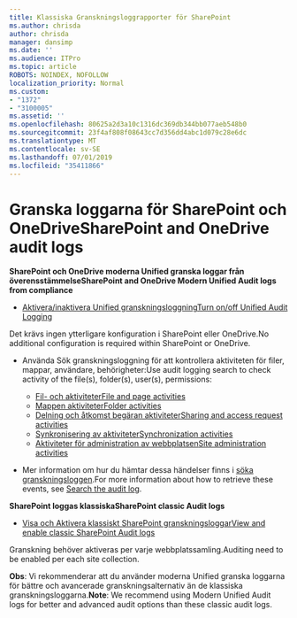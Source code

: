 ```yaml
---
title: Klassiska Granskningsloggrapporter för SharePoint
ms.author: chrisda
author: chrisda
manager: dansimp
ms.date: ''
ms.audience: ITPro
ms.topic: article
ROBOTS: NOINDEX, NOFOLLOW
localization_priority: Normal
ms.custom:
- "1372"
- "3100005"
ms.assetid: ''
ms.openlocfilehash: 80625a2d3a10c1316dc369db344bb077aeb548b0
ms.sourcegitcommit: 23f4af808f08643cc7d356dd4abc1d079c28e6dc
ms.translationtype: MT
ms.contentlocale: sv-SE
ms.lasthandoff: 07/01/2019
ms.locfileid: "35411866"
---
```

# <a name="sharepoint-and-onedrive-audit-logs"></a><span data-ttu-id="7d45a-102">Granska loggarna för SharePoint och OneDrive</span><span class="sxs-lookup"><span data-stu-id="7d45a-102">SharePoint and OneDrive audit logs</span></span>

<span data-ttu-id="7d45a-103">**SharePoint och OneDrive moderna Unified granska loggar från överensstämmelse**</span><span class="sxs-lookup"><span data-stu-id="7d45a-103">**SharePoint and OneDrive Modern Unified Audit logs from compliance**</span></span>

- [<span data-ttu-id="7d45a-104">Aktivera/inaktivera Unified granskningsloggning</span><span class="sxs-lookup"><span data-stu-id="7d45a-104">Turn on/off Unified Audit Logging</span></span>](https://docs.microsoft.com/en-us/office365/securitycompliance/turn-audit-log-search-on-or-off) 

<span data-ttu-id="7d45a-105">Det krävs ingen ytterligare konfiguration i SharePoint eller OneDrive.</span><span class="sxs-lookup"><span data-stu-id="7d45a-105">No additional configuration is required within SharePoint or OneDrive.</span></span>

- <span data-ttu-id="7d45a-106">Använda Sök granskningsloggning för att kontrollera aktiviteten för filer, mappar, användare, behörigheter:</span><span class="sxs-lookup"><span data-stu-id="7d45a-106">Use audit logging search to check activity of the file(s), folder(s), user(s), permissions:</span></span>

    - [<span data-ttu-id="7d45a-107">Fil- och aktiviteter</span><span class="sxs-lookup"><span data-stu-id="7d45a-107">File and page activities</span></span>](https://docs.microsoft.com/en-us/office365/securitycompliance/search-the-audit-log-in-security-and-compliance)
    - [<span data-ttu-id="7d45a-108">Mappen aktiviteter</span><span class="sxs-lookup"><span data-stu-id="7d45a-108">Folder activities</span></span>](https://docs.microsoft.com/en-us/office365/securitycompliance/search-the-audit-log-in-security-and-compliance#folder-activities)
    - [<span data-ttu-id="7d45a-109">Delning och åtkomst begäran aktiviteter</span><span class="sxs-lookup"><span data-stu-id="7d45a-109">Sharing and access request activities</span></span>](https://docs.microsoft.com/en-us/office365/securitycompliance/search-the-audit-log-in-security-and-compliance#sharing-and-access-request-activities)
    - [<span data-ttu-id="7d45a-110">Synkronisering av aktiviteter</span><span class="sxs-lookup"><span data-stu-id="7d45a-110">Synchronization activities</span></span>](https://docs.microsoft.com/en-us/office365/securitycompliance/search-the-audit-log-in-security-and-compliance#synchronization-activities)
    - [<span data-ttu-id="7d45a-111">Aktiviteter för administration av webbplatsen</span><span class="sxs-lookup"><span data-stu-id="7d45a-111">Site administration activities</span></span>](https://docs.microsoft.com/en-us/office365/securitycompliance/search-the-audit-log-in-security-and-compliance#site-administration-activities)
- <span data-ttu-id="7d45a-112">Mer information om hur du hämtar dessa händelser finns i [söka granskningsloggen](https://docs.microsoft.com/office365/securitycompliance/search-the-audit-log-in-security-and-compliance#search-the-audit-log).</span><span class="sxs-lookup"><span data-stu-id="7d45a-112">For more information about how to retrieve these events, see [Search the audit log](https://docs.microsoft.com/office365/securitycompliance/search-the-audit-log-in-security-and-compliance#search-the-audit-log).</span></span>

<span data-ttu-id="7d45a-113">**SharePoint loggas klassiska**</span><span class="sxs-lookup"><span data-stu-id="7d45a-113">**SharePoint classic Audit logs**</span></span>

- [<span data-ttu-id="7d45a-114">Visa och Aktivera klassiskt SharePoint granskningsloggar</span><span class="sxs-lookup"><span data-stu-id="7d45a-114">View and enable classic SharePoint Audit logs</span></span>](https://support.office.com/en-us/article/view-audit-log-reports-b37c5869-1b47-4a82-a30d-ea20070fe527)

<span data-ttu-id="7d45a-115">Granskning behöver aktiveras per varje webbplatssamling.</span><span class="sxs-lookup"><span data-stu-id="7d45a-115">Auditing need to be enabled per each site collection.</span></span> 

<span data-ttu-id="7d45a-116">**Obs**: Vi rekommenderar att du använder moderna Unified granska loggarna för bättre och avancerade granskningsalternativ än de klassiska granskningsloggarna.</span><span class="sxs-lookup"><span data-stu-id="7d45a-116">**Note**: We recommend using Modern Unified Audit logs for better and advanced audit options than these classic audit logs.</span></span>

